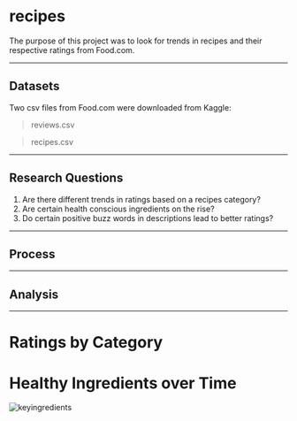 # recipes

The purpose of this project was to look for trends in recipes and their respective ratings from Food.com.

---

## Datasets

Two csv files from Food.com were downloaded from Kaggle:
   >reviews.csv
   
   >recipes.csv
  
---
 
## Research Questions

  1. Are there different trends in ratings based on a recipes category?
  2. Are certain health conscious ingredients on the rise? 
  3. Do certain positive buzz words in descriptions lead to better ratings? 

---

## Process

---

## Analysis
---
# Ratings by Category

# Healthy Ingredients over Time

![keyingredients](https://user-images.githubusercontent.com/111457464/220449744-c1c3b96d-7441-47f0-b978-aab5d4e2d8b6.png)

  
